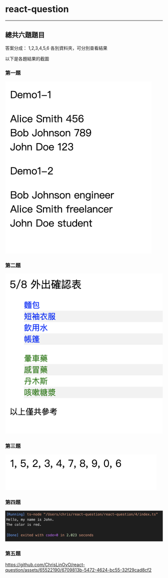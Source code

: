 # react-question

---

## 總共六題題目

答案分成： 1,2,3,4,5,6 各別資料夾，可分別查看結果

以下是各題結果的截圖

### 第一題

![image](./image/demo1.jpg)

### 第二題

![image](./image/demo2.jpg)

### 第三題

![image](./image/demo3.jpg)

### 第四題

![image](./image/demo4.jpg)

### 第五題

https://github.com/ChrisLinOvO/react-question/assets/65522190/6709813b-5472-4624-bc55-32f29cad8cf2



